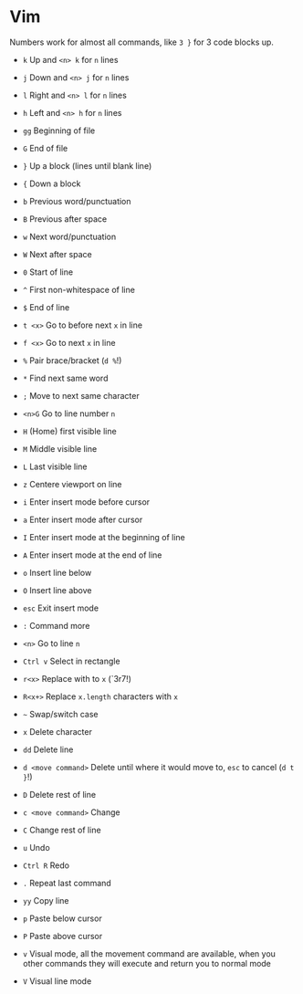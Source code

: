 # Vim

Numbers work for almost all commands, like `3 }` for 3 code blocks up.

- `k` Up and `<n> k` for `n` lines
- `j` Down and `<n> j` for `n` lines
- `l` Right and `<n> l` for `n` lines
- `h` Left and `<n> h` for `n` lines
- `gg` Beginning of file
- `G` End of file
- `}` Up a block (lines until blank line)
- `{` Down a block
- `b` Previous word/punctuation
- `B` Previous after space
- `w` Next word/punctuation
- `W` Next after space
- `0` Start of line
- `^` First non-whitespace of line
- `$` End of line
- `t <x>` Go to before next `x` in line
- `f <x>` Go to next `x` in line
- `%` Pair brace/bracket (`d %`!)
- `*` Find next same word
- `;` Move to next same character
- `<n>G` Go to line number `n`
- `H` (Home) first visible line
- `M` Middle visible line
- `L` Last visible line
- `z` Centere viewport on line

- `i` Enter insert mode before cursor
- `a` Enter insert mode after cursor
- `I` Enter insert mode at the beginning of line
- `A` Enter insert mode at the end of line
- `o` Insert line below
- `O` Insert line above
- `esc` Exit insert mode

- `:` Command more
- `<n>` Go to line `n`

- `Ctrl v` Select in rectangle
- `r<x>` Replace with to `x` (`3r7!)
- `R<x+>` Replace `x.length` characters with `x`
- `~` Swap/switch case
- `x` Delete character
- `dd` Delete line
- `d <move command>` Delete until where it would move to, `esc` to cancel (`d t }`!)
- `D` Delete rest of line
- `c <move command>` Change
- `C` Change rest of line
- `u` Undo
- `Ctrl R` Redo
- `.` Repeat last command
- `yy` Copy line
- `p` Paste below cursor
- `P` Paste above cursor
- `v` Visual mode, all the movement command are available, when you other commands they will execute and return you to normal mode
- `V` Visual line mode
